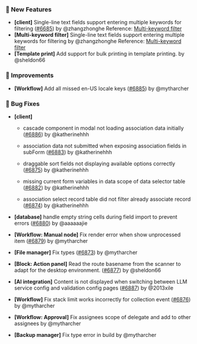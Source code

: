 ### 🎉 New Features

- **[client]** Single-line text fields support entering multiple keywords for filtering ([#6685](https://github.com/nocobase/nocobase/pull/6685)) by @zhangzhonghe
Reference: [Multi-keyword filter](https://pr-366.docs.nocobase.com/handbook/multi-keyword-filter)
- **[Multi-keyword filter]** Single-line text fields support entering multiple keywords for filtering by @zhangzhonghe
Reference: [Multi-keyword filter](https://pr-366.docs.nocobase.com/handbook/multi-keyword-filter)
- **[Template print]** Add support for bulk printing in template printing. by @sheldon66

### 🚀 Improvements

- **[Workflow]** Add all missed en-US locale keys ([#6885](https://github.com/nocobase/nocobase/pull/6885)) by @mytharcher

### 🐛 Bug Fixes

- **[client]**
  - cascade component in modal not loading association data initially ([#6886](https://github.com/nocobase/nocobase/pull/6886)) by @katherinehhh

  - association data not submitted when exposing association fields  in subForm ([#6883](https://github.com/nocobase/nocobase/pull/6883)) by @katherinehhh

  - draggable sort fields not displaying available options correctly ([#6875](https://github.com/nocobase/nocobase/pull/6875)) by @katherinehhh

  - missing current form variables in data scope of data selector table ([#6882](https://github.com/nocobase/nocobase/pull/6882)) by @katherinehhh

  - association select record table did not filter already associate record ([#6874](https://github.com/nocobase/nocobase/pull/6874)) by @katherinehhh

- **[database]** handle empty string cells during field import to prevent errors ([#6880](https://github.com/nocobase/nocobase/pull/6880)) by @aaaaaajie

- **[Workflow: Manual node]** Fix render error when show unprocessed item ([#6879](https://github.com/nocobase/nocobase/pull/6879)) by @mytharcher

- **[File manager]** Fix types ([#6873](https://github.com/nocobase/nocobase/pull/6873)) by @mytharcher

- **[Block: Action panel]** Read the route basename from the scanner to adapt for the desktop environment. ([#6877](https://github.com/nocobase/nocobase/pull/6877)) by @sheldon66

- **[AI integration]** Content is not displayed when switching between LLM service config and validation config pages ([#6887](https://github.com/nocobase/nocobase/pull/6887)) by @2013xile

- **[Workflow]** Fix stack limit works incorrectly for collection event ([#6876](https://github.com/nocobase/nocobase/pull/6876)) by @mytharcher

- **[Workflow: Approval]** Fix assignees scope of delegate and add to other assignees by @mytharcher

- **[Backup manager]** Fix type error in build by @mytharcher


